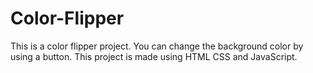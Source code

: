 # Color-Flipper
This is a color flipper project. You can change the background color by using a button. This project is made using HTML CSS and JavaScript.
